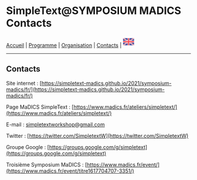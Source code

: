 
# SimpleText@SYMPOSIUM MADICS Contacts

[Accueil](./fr) | [Programme](../program) | [Organisation](https://simpletext-madics.github.io/2021/symposium-madics/fr/organisation) | [Contacts](https://simpletext-madics.github.io/2021/symposium-madics/fr/contacts) | [<img src="../EN.png" width="30">](https://simpletext-madics.github.io/2021/symposium-madics/en/contact)

---

## Contacts

Site internet : [https://simpletext-madics.github.io/2021/symposium-madics/fr/](https://simpletext-madics.github.io/2021/symposium-madics/fr/)

Page MaDICS SimpleText : [https://www.madics.fr/ateliers/simpletext/](https://www.madics.fr/ateliers/simpletext/) 

E-mail : [simpletextworkshop@gmail.com](mailto:simpletextworkshop@gmail.com) 

Twitter : [https://twitter.com/SimpletextW](https://twitter.com/SimpletextW)  

Groupe Google : [https://groups.google.com/g/simpletext](https://groups.google.com/g/simpletext)  

Troisième Symposium MaDICS : [https://www.madics.fr/event/](https://www.madics.fr/event/titre1617704707-3351/)
